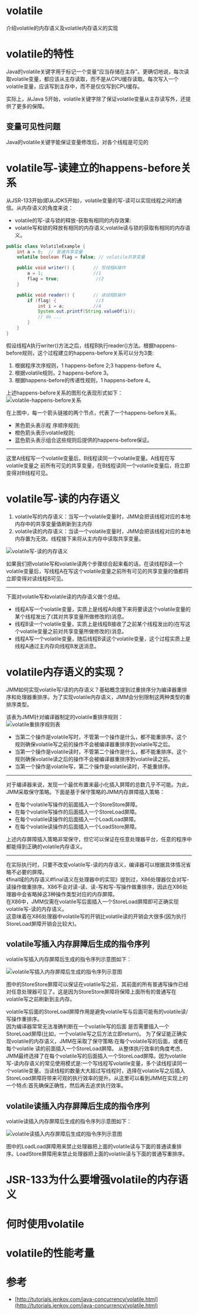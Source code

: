 
# volatile
介绍volatile的内存语义及volatile内存语义的实现

# volatile的特性
Java的volatile关键字用于标记一个变量“应当存储在主存”。更确切地说，每次读取volatile变量，都应该从主存读取，而不是从CPU缓存读取。每次写入一个volatile变量，应该写到主存中，而不是仅仅写到CPU缓存。

实际上，从Java 5开始，volatile关键字除了保证volatile变量从主存读写外，还提供了更多的保障。
## 变量可见性问题
Java的volatile关键字能保证变量修改后，对各个线程是可见的

# volatile写-读建立的happens-before关系
从JSR-133开始(即从JDK5开始)，volatile变量的写-读可以实现线程之间的通信。从内存语义的角度来说：
- volatile的写-读与锁的释放-获取有相同的内存效果:
- volatile写和锁的释放有相同的内存语义;volatile读与锁的获取有相同的内存语义。

```java
public class VolatileExample {
    int a = 0;  // 普通共享变量
    volatile boolean flag = false; // volatile共享变量

    public void writer() {       // 写线程A操作
        a = 1;                   //1
        flag = true;              //2
    }

    public void reader() {       // 读线程B操作
        if (flag) {               //3
            int i = a;           //4
            System.out.printf(String.valueOf(i));
            // do ...
        }
    }
}
```

假设线程A执行writer()方法之后，线程B执行reader()方法。根据happens-before规则，这个过程建立的happens-before关系可以分为3类:
1. 根据程序次序规则，1 happens-before 2;3 happens-before 4。 
2. 根据volatile规则，2 happens-before 3。 
3. 根据happens-before的传递性规则，1 happens-before 4。 

上述happens-before关系的图形化表现形式如下：  
![volatile-happens-before关系](https://blog-review-notes.oss-cn-beijing.aliyuncs.com/language/java-concurrency/_images/volatile-happens-before关系.png)

在上图中，每一个箭头链接的两个节点，代表了一个happens-before关系。
- 黑色箭头表示程 序顺序规则;
- 橙色箭头表示volatile规则;
- 蓝色箭头表示组合这些规则后提供的happens-before保证。
***
这里A线程写一个volatile变量后，B线程读同一个volatile变量。A线程在写volatile变量之 前所有可见的共享变量，在B线程读同一个volatile变量后，将立即变得对B线程可见。

# volatile写-读的内存语义
1. volatile写的内存语义：当写一个volatile变量时，JMM会把该线程对应的本地内存中的共享变量值刷新到主内存
2. volatile读的内存语义：当读一个volatile变量时，JMM会把该线程对应的本地内存置为无效。线程接下来将从主内存中读取共享变量。

![volatile写-读的内存语义](https://blog-review-notes.oss-cn-beijing.aliyuncs.com/language/java-concurrency/_images/volatile写-读的内存语义.png)

如果我们把volatile写和volatile读两个步骤综合起来看的话，在读线程B读一个volatile变量后，写线程A在写这个volatile变量之前所有可见的共享变量的值都将立即变得对读线程B可见。
***
下面对volatile写和volatile读的内存语义做个总结。 
- 线程A写一个volatile变量，实质上是线程A向接下来将要读这个volatile变量的某个线程发出了(其对共享变量所做修改的)消息。 
- 线程B读一个volatile变量，实质上是线程B接收了之前某个线程发出的(在写这个volatile变量之前对共享变量所做修改的)消息。
- 线程A写一个volatile变量，随后线程B读这个volatile变量，这个过程实质上是线程A通过主内存向线程B发送消息。

# volatile内存语义的实现？
JMM如何实现volatile写/读的内存语义？基础概念提到过重排序分为编译器重排序和处理器重排序。为了实现volatile内存语义，JMM会分别限制这两种类型的重排序类型。

该表为JMM针对编译器制定的volatile重排序规则：  
![volatile重排序规则表](https://blog-review-notes.oss-cn-beijing.aliyuncs.com/language/java-concurrency/_images/volatile重排序规则表.png)

- 当第二个操作是volatile写时，不管第一个操作是什么，都不能重排序。这个规则确保volatile写之前的操作不会被编译器重排序到volatile写之后。 
- 当第一个操作是volatile读时，不管第二个操作是什么，都不能重排序。这个规则确保volatile读之后的操作不会被编译器重排序到volatile读之前。
- 当第一个操作是volatile写，第二个操作是volatile读时，不能重排序。

***

对于编译器来说，发现一个最优布置来最小化插入屏障的总数几乎不可能。为此，JMM采取保守策略。下面是基于保守策略的JMM内存屏障插入策略：
- 在每个volatile写操作的前面插入一个StoreStore屏障。
- 在每个volatile写操作的后面插入一个StoreLoad屏障。
- 在每个volatile读操作的后面插入一个LoadLoad屏障。
- 在每个volatile读操作的后面插入一个LoadStore屏障。  

上述内存屏障插入策略非常保守，但它可以保证在任意处理器平台，任意的程序中都能得到正确的volatile内存语义。  
***
在实际执行时，只要不改变volatile写-读的内存语义，编译器可以根据具体情况省略不必要的屏障。  
《final域的内存语义#final语义在处理器中的实现》提到过，X86处理器仅会对写-读操作做重排序。X86不会对读-读、读-写和写-写操作做重排序，因此在X86处理器中会省略掉这3种操作类型对应的内存屏障。  
在X86中，JMM仅需在volatile写后面插入一个StoreLoad屏障即可正确实现volatile写-读的内存语义。  
这意味着在X86处理器中volatile写的开销比volatile读的开销会大很多(因为执行StoreLoad屏障开销会比较大)。

## volatile写插入内存屏障后生成的指令序列
volatile写插入内存屏障后生成的指令序列示意图如下：

![volatile写插入内存屏障后生成的指令序列示意图](https://blog-review-notes.oss-cn-beijing.aliyuncs.com/language/java-concurrency/_images/volatile写插入内存屏障后生成的指令序列示意图.png)

图中的StoreStore屏障可以保证在volatile写之前，其前面的所有普通写操作已经对任意处理器可见了。这是因为StoreStore屏障将保障上面所有的普通写在volatile写之前刷新到主内存。  

volatile写后面的StoreLoad屏障作用是避免volatile写与后面可能有的volatile读/写操作重排序。  
因为编译器常常无法准确判断在一个volatile写的后面 是否需要插入一个StoreLoad屏障(比如，一个volatile写之后方法立即return)。
为了保证能正确实现volatile的内存语义，JMM在采取了保守策略:在每个volatile写的后面，或者在每个volatile 读的前面插入一个StoreLoad屏障。
从整体执行效率的角度考虑，JMM最终选择了在每个volatile写的后面插入一个StoreLoad屏障。因为volatile写-读内存语义的常见使用模式是:一个写线程写volatile变量，多个读线程读同一个volatile变量。当读线程的数量大大超过写线程时，选择在volatile写之后插入StoreLoad屏障将带来可观的执行效率的提升。从这里可以看到JMM在实现上的一个特点:首先确保正确性，然后再去追求执行效率。

## volatile读插入内存屏障后生成的指令序列
volatile读插入内存屏障后生成的指令序列示意图如下：

![volatile读插入内存屏障后生成的指令序列示意图](https://blog-review-notes.oss-cn-beijing.aliyuncs.com/language/java-concurrency/_images/volatile读插入内存屏障后生成的指令序列示意图.png)

图中的LoadLoad屏障用来禁止处理器把上面的volatile读与下面的普通读重排序。LoadStore屏障用来禁止处理器把上面的volatile读与下面的普通写重排序。

# JSR-133为什么要增强volatile的内存语义

# 何时使用volatile

# volatile的性能考量

# 参考
- [http://tutorials.jenkov.com/java-concurrency/volatile.html](http://tutorials.jenkov.com/java-concurrency/volatile.html)